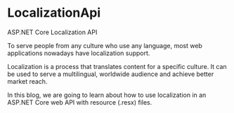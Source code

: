 # LocalizationApi

ASP.NET Core Localization API

To serve people from any culture who use any language, most web applications nowadays have localization support.

Localization is a process that translates content for a specific culture. It can be used to serve a multilingual, worldwide audience and achieve better market reach.

In this blog, we are going to learn about how to use localization in an ASP.NET Core web API with resource (.resx) files.
